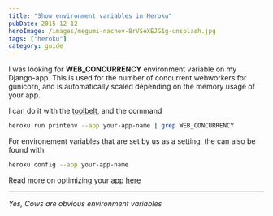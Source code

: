 ```yaml
---
title: "Show environment variables in Heroku"
pubDate: 2015-12-12
heroImage: /images/megumi-nachev-8rVSeXEJG1g-unsplash.jpg
tags: ["heroku"]
category: guide
---
```


I was looking for **WEB_CONCURRENCY** environment variable on my Django-app. This is used for the number of concurrent webworkers for gunicorn, and is automatically scaled depending on the memory usage of your app.

I can do it with the [toolbelt](https://toolbelt.heroku.com/), and the command

```bash
heroku run printenv --app your-app-name | grep WEB_CONCURRENCY
```

For environement variables that are set by us as a setting, the can also be found
with:

```bash
heroku config --app your-app-name
```

Read more on optimizing your app [here](https://devcenter.heroku.com/articles/optimizing-dyno-usage)

---

_Yes, Cows are obvious environment variables_
